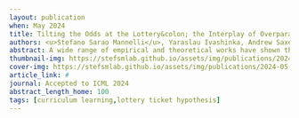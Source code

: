 ```yaml
---
layout: publication
when: May 2024
title: Tilting the Odds at the Lottery&colon; the Interplay of Overparameterisation and Curricula in Neural Networks
authors: <u>Stefano Sarao Mannelli</u>, Yaraslau Ivashinka, Andrew Saxe, Luca Saglietti
abstract: A wide range of empirical and theoretical works have shown that overparameterisation can amplify the performance of neural networks. According to the lottery ticket hypothesis, overparameterised networks have an increased chance of containing a sub-network that is well-initialised to solve the task at hand. A more parsimonious approach, inspired by animal learning, consists in guiding the learner towards solving the task by curating the order of the examples, i.e. providing a curriculum. However, this learning strategy seems to be hardly beneficial in deep learning applications. In this work, we propose an analytical study that connects curriculum learning and overparameterisation. In particular, we investigate their interplay in the online learning setting for a 2-layer network in the XOR-like Gaussian Mixture problem. Our results show that a high degree of overparameterisation -while simplifying the problem- can limit the benefit from curricula, providing a theoretical account of the ineffectiveness of curricula in deep learning.
thumbnail-img: https://stefsmlab.github.io/assets/img/publications/2024-05-01-Tilting-odds-thumbnail.png
cover-img: https://stefsmlab.github.io/assets/img/publications/2024-05-01-Tilting-odds-cover.png
article_link: #
journal: Accepted to ICML 2024
abstract_length_home: 100
tags: [curriculum learning,lottery ticket hypothesis]
---
```

